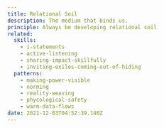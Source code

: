 ```yaml
---
title: Relational Soil
description: The medium that binds us.
principle: Always be developing relational soil
related: 
  skills:
    - i-statements
    - active-listening
    - sharing-impact-skillfully
    - inviting-exiles-coming-out-of-hiding
  patterns:
    - making-power-visible
    - norming
    - reality-weaving
    - phycological-safety
    - warm-data-flows
date: 2021-12-03T04:52:39.140Z
---
```

